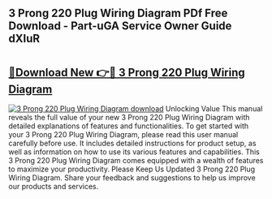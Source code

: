 ## 3 Prong 220 Plug Wiring Diagram PDf Free Download - Part-uGA Service Owner Guide dXIuR

# <h2><a href="http://dfmz3t0.blite.top/?on=3+Prong+220+Plug+Wiring+Diagram">🔗Download New 👉🔴 3 Prong 220 Plug Wiring Diagram</a></h2>

[![3 Prong 220 Plug Wiring Diagram download](https://i.imgur.com/lujVjoI.png)](http://dfmz3t0.blite.top/?on=3+Prong+220+Plug+Wiring+Diagram)
Unlocking Value This manual reveals the full value of your new 3 Prong 220 Plug Wiring Diagram with detailed explanations of features and functionalities. To get started with your 3 Prong 220 Plug Wiring Diagram, please read this user manual carefully before use. It includes detailed instructions for product setup, as well as information on how to use its various features and capabilities. This 3 Prong 220 Plug Wiring Diagram comes equipped with a wealth of features to maximize your productivity. Please Keep Us Updated 3 Prong 220 Plug Wiring Diagram. Share your feedback and suggestions to help us improve our products and services.
